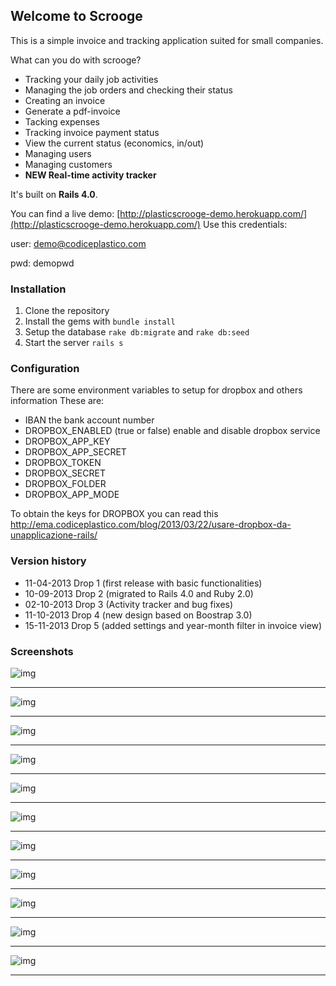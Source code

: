 ## Welcome to Scrooge

This is a simple invoice and tracking application suited for small companies.

What can you do with scrooge?

- Tracking your daily job activities
- Managing the job orders and checking their status
- Creating an invoice 
- Generate a pdf-invoice
- Tacking expenses
- Tracking invoice payment status
- View the current status (economics, in/out)
- Managing users
- Managing customers
- **NEW Real-time activity tracker**

It's built on **Rails 4.0**.

You can find a live demo: [http://plasticscrooge-demo.herokuapp.com/](http://plasticscrooge-demo.herokuapp.com/)
Use this credentials:

user: demo@codiceplastico.com

pwd: demopwd

### Installation
1. Clone the repository
2. Install the gems with `bundle install`
3. Setup the database `rake db:migrate` and `rake db:seed`
4. Start the server `rails s`

### Configuration
There are some environment variables to setup for dropbox and others information
These are:

- IBAN the bank account number
- DROPBOX_ENABLED (true or false) enable and disable dropbox service
- DROPBOX_APP_KEY
- DROPBOX_APP_SECRET
- DROPBOX_TOKEN
- DROPBOX_SECRET
- DROPBOX_FOLDER
- DROPBOX_APP_MODE

To obtain the keys for DROPBOX you can read this http://ema.codiceplastico.com/blog/2013/03/22/usare-dropbox-da-unapplicazione-rails/


### Version history 
- 11-04-2013 Drop 1 (first release with basic functionalities)
- 10-09-2013 Drop 2 (migrated to Rails 4.0 and Ruby 2.0)
- 02-10-2013 Drop 3 (Activity tracker and bug fixes)
- 11-10-2013 Drop 4 (new design based on Boostrap 3.0)
- 15-11-2013 Drop 5 (added settings and year-month filter in invoice view)


### Screenshots
![img](doc/images/img1.png)
***
![img](doc/images/img2.png)
***
![img](doc/images/img3.png)
***
![img](doc/images/img4.png)
***
![img](doc/images/img5.png)
***
![img](doc/images/img6.png)
***
![img](doc/images/img7.png)
***
![img](doc/images/img8.png)
***
![img](doc/images/img9.png)
***
![img](doc/images/img10.png)
***
![img](doc/images/img11.png)
***
